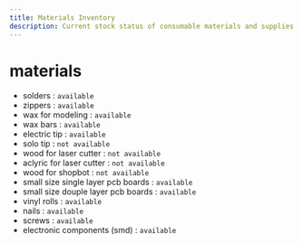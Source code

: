 ```yaml
---
title: Materials Inventory
description: Current stock status of consumable materials and supplies used in the FabLab
---
```


# materials
- solders : `available`
- zippers : `available`
- wax for modeling : `available`
- wax bars : `available`
- electric tip : `available`
- solo tip : `not available`
- wood for laser cutter : `not available`
- aclyric for laser cutter : `not available`
- wood for shopbot : `not available`
- small size single layer pcb boards : `available`
- small size douple layer pcb boards : `available`
- vinyl rolls : `available`
- nails : `available`
- screws : `available`
- electronic components (smd) : `available`
